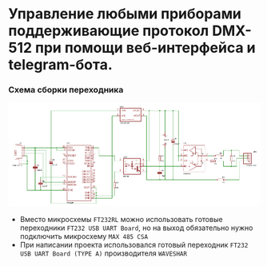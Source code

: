Управление любыми приборами поддерживающие протокол DMX-512 при помощи веб-интерфейса и telegram-бота.
===
### Схема сборки переходника

![Схема](Schematic.png)

* Вместо микросхемы `FT232RL` можно использовать готовые переходники `FT232 USB UART Board`, но на выход обязательно нужно подключить микросхему `MAX 485 CSA`
* При написании проекта использовался готовый переходник `FT232 USB UART Board (TYPE A)` производителя `WAVESHAR`
